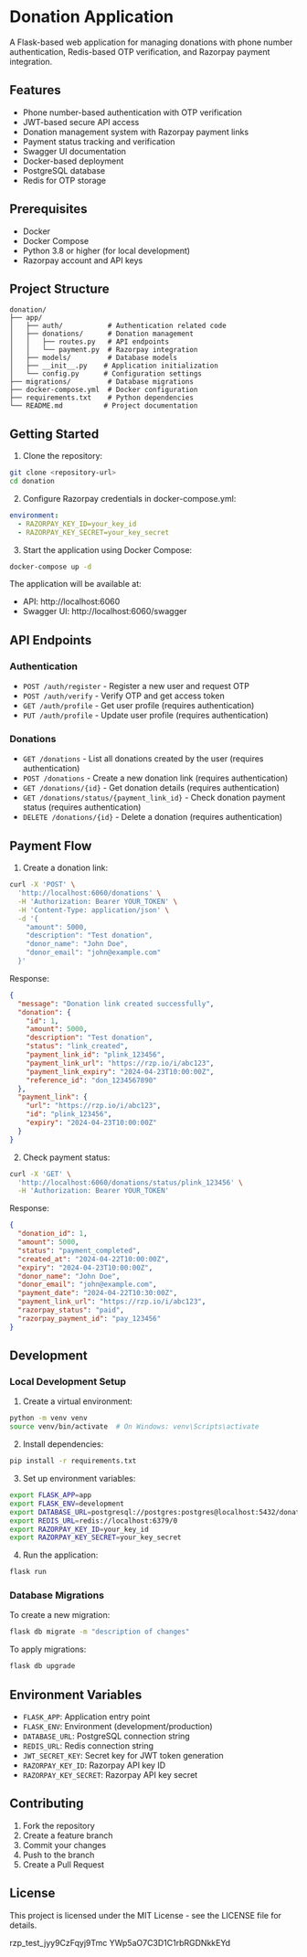 # Donation Application

A Flask-based web application for managing donations with phone number authentication, Redis-based OTP verification, and Razorpay payment integration.

## Features

- Phone number-based authentication with OTP verification
- JWT-based secure API access
- Donation management system with Razorpay payment links
- Payment status tracking and verification
- Swagger UI documentation
- Docker-based deployment
- PostgreSQL database
- Redis for OTP storage

## Prerequisites

- Docker
- Docker Compose
- Python 3.8 or higher (for local development)
- Razorpay account and API keys

## Project Structure

```
donation/
├── app/
│   ├── auth/           # Authentication related code
│   ├── donations/      # Donation management
│   │   ├── routes.py   # API endpoints
│   │   └── payment.py  # Razorpay integration
│   ├── models/         # Database models
│   ├── __init__.py    # Application initialization
│   └── config.py      # Configuration settings
├── migrations/         # Database migrations
├── docker-compose.yml  # Docker configuration
├── requirements.txt    # Python dependencies
└── README.md          # Project documentation
```

## Getting Started

1. Clone the repository:
```bash
git clone <repository-url>
cd donation
```

2. Configure Razorpay credentials in docker-compose.yml:
```yaml
environment:
  - RAZORPAY_KEY_ID=your_key_id
  - RAZORPAY_KEY_SECRET=your_key_secret
```

3. Start the application using Docker Compose:
```bash
docker-compose up -d
```

The application will be available at:
- API: http://localhost:6060
- Swagger UI: http://localhost:6060/swagger

## API Endpoints

### Authentication

- `POST /auth/register` - Register a new user and request OTP
- `POST /auth/verify` - Verify OTP and get access token
- `GET /auth/profile` - Get user profile (requires authentication)
- `PUT /auth/profile` - Update user profile (requires authentication)

### Donations

- `GET /donations` - List all donations created by the user (requires authentication)
- `POST /donations` - Create a new donation link (requires authentication)
- `GET /donations/{id}` - Get donation details (requires authentication)
- `GET /donations/status/{payment_link_id}` - Check donation payment status (requires authentication)
- `DELETE /donations/{id}` - Delete a donation (requires authentication)

## Payment Flow

1. Create a donation link:
```bash
curl -X 'POST' \
  'http://localhost:6060/donations' \
  -H 'Authorization: Bearer YOUR_TOKEN' \
  -H 'Content-Type: application/json' \
  -d '{
    "amount": 5000,
    "description": "Test donation",
    "donor_name": "John Doe",
    "donor_email": "john@example.com"
  }'
```

Response:
```json
{
  "message": "Donation link created successfully",
  "donation": {
    "id": 1,
    "amount": 5000,
    "description": "Test donation",
    "status": "link_created",
    "payment_link_id": "plink_123456",
    "payment_link_url": "https://rzp.io/i/abc123",
    "payment_link_expiry": "2024-04-23T10:00:00Z",
    "reference_id": "don_1234567890"
  },
  "payment_link": {
    "url": "https://rzp.io/i/abc123",
    "id": "plink_123456",
    "expiry": "2024-04-23T10:00:00Z"
  }
}
```

2. Check payment status:
```bash
curl -X 'GET' \
  'http://localhost:6060/donations/status/plink_123456' \
  -H 'Authorization: Bearer YOUR_TOKEN'
```

Response:
```json
{
  "donation_id": 1,
  "amount": 5000,
  "status": "payment_completed",
  "created_at": "2024-04-22T10:00:00Z",
  "expiry": "2024-04-23T10:00:00Z",
  "donor_name": "John Doe",
  "donor_email": "john@example.com",
  "payment_date": "2024-04-22T10:30:00Z",
  "payment_link_url": "https://rzp.io/i/abc123",
  "razorpay_status": "paid",
  "razorpay_payment_id": "pay_123456"
}
```

## Development

### Local Development Setup

1. Create a virtual environment:
```bash
python -m venv venv
source venv/bin/activate  # On Windows: venv\Scripts\activate
```

2. Install dependencies:
```bash
pip install -r requirements.txt
```

3. Set up environment variables:
```bash
export FLASK_APP=app
export FLASK_ENV=development
export DATABASE_URL=postgresql://postgres:postgres@localhost:5432/donation
export REDIS_URL=redis://localhost:6379/0
export RAZORPAY_KEY_ID=your_key_id
export RAZORPAY_KEY_SECRET=your_key_secret
```

4. Run the application:
```bash
flask run
```

### Database Migrations

To create a new migration:
```bash
flask db migrate -m "description of changes"
```

To apply migrations:
```bash
flask db upgrade
```

## Environment Variables

- `FLASK_APP`: Application entry point
- `FLASK_ENV`: Environment (development/production)
- `DATABASE_URL`: PostgreSQL connection string
- `REDIS_URL`: Redis connection string
- `JWT_SECRET_KEY`: Secret key for JWT token generation
- `RAZORPAY_KEY_ID`: Razorpay API key ID
- `RAZORPAY_KEY_SECRET`: Razorpay API key secret

## Contributing

1. Fork the repository
2. Create a feature branch
3. Commit your changes
4. Push to the branch
5. Create a Pull Request

## License

This project is licensed under the MIT License - see the LICENSE file for details.


rzp_test_jyy9CzFqyj9Tmc
YWp5aO7C3D1C1rbRGDNkkEYd